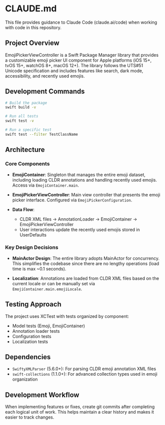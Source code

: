 # CLAUDE.md

This file provides guidance to Claude Code (claude.ai/code) when working with code in this repository.

## Project Overview

EmojiPickerViewController is a Swift Package Manager library that provides a customizable emoji picker UI component for Apple platforms (iOS 15+, tvOS 15+, watchOS 8+, macOS 12+). The library follows the UTS#51 Unicode specification and includes features like search, dark mode, accessibility, and recently used emojis.

## Development Commands

```bash
# Build the package
swift build -v

# Run all tests
swift test -v

# Run a specific test
swift test --filter TestClassName
```

## Architecture

### Core Components

- **EmojiContainer**: Singleton that manages the entire emoji dataset, including loading CLDR annotations and handling recently used emojis. Access via `EmojiContainer.main`.

- **EmojiPickerViewController**: Main view controller that presents the emoji picker interface. Configured via `EmojiPickerConfiguration`.

- **Data Flow**: 
  - CLDR XML files → AnnotationLoader → EmojiContainer → EmojiPickerViewController
  - User interactions update the recently used emojis stored in UserDefaults

### Key Design Decisions

- **MainActor Design**: The entire library adopts MainActor for concurrency. This simplifies the codebase since there are no lengthy operations (load time is max ~0.1 seconds).

- **Localization**: Annotations are loaded from CLDR XML files based on the current locale or can be manually set via `EmojiContainer.main.emojiLocale`.

## Testing Approach

The project uses XCTest with tests organized by component:
- Model tests (Emoji, EmojiContainer)
- Annotation loader tests
- Configuration tests
- Localization tests

## Dependencies

- `SwiftyXMLParser` (5.6.0+): For parsing CLDR emoji annotation XML files
- `swift-collections` (1.1.0+): For advanced collection types used in emoji organization

## Development Workflow

When implementing features or fixes, create git commits after completing each logical unit of work. This helps maintain a clear history and makes it easier to track changes.